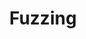 ---
title: Fuzzing # required
time_start: 2023-03-05T14:00:00.000-06:00 # required
week_number: 6 # required
credit: # required
  - Richard
  - Juniper
featured: true # optional
location: TSB 103 + Zoom # optional
slides: ./Week 06_ Fuzzing.pdf # optional
assets: [] # optional
recording: "" # optional
tags: # optional
  - fuzzing
  - libfuzzer
---